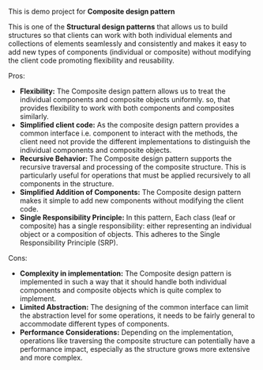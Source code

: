 This is demo project for **Composite design pattern**

This is one of the **Structural design patterns** that allows us to build structures so that clients can work with both individual elements and collections of elements seamlessly and consistently and makes it easy to add new types of components (individual or composite) without modifying the client code promoting flexibility and reusability.

Pros:
* **Flexibility:** The Composite design pattern allows us to treat the individual components and composite objects uniformly. so, that provides flexibility to work with both components and composites similarly.
* **Simplified client code:** As the composite design pattern provides a common interface i.e. component to interact with the methods, the client need not provide the different implementations to distinguish the individual components and composite objects.
* **Recursive Behavior:** The Composite design pattern supports the recursive traversal and processing of the composite structure. This is particularly useful for operations that must be applied recursively to all components in the structure.
* **Simplified Addition of Components:** The Composite design pattern makes it simple to add new components without modifying the client code.
* **Single Responsibility Principle:** In this pattern, Each class (leaf or composite) has a single responsibility: either representing an individual object or a composition of objects. This adheres to the Single Responsibility Principle (SRP).

Cons:
* **Complexity in implementation:** The Composite design pattern is implemented in such a way that it should handle both individual components and composite objects which is quite complex to implement.
* **Limited Abstraction:** The designing of the common interface can limit the abstraction level for some operations, it needs to be fairly general to accommodate different types of components.
* **Performance Considerations:** Depending on the implementation, operations like traversing the composite structure can potentially have a performance impact, especially as the structure grows more extensive and more complex.
